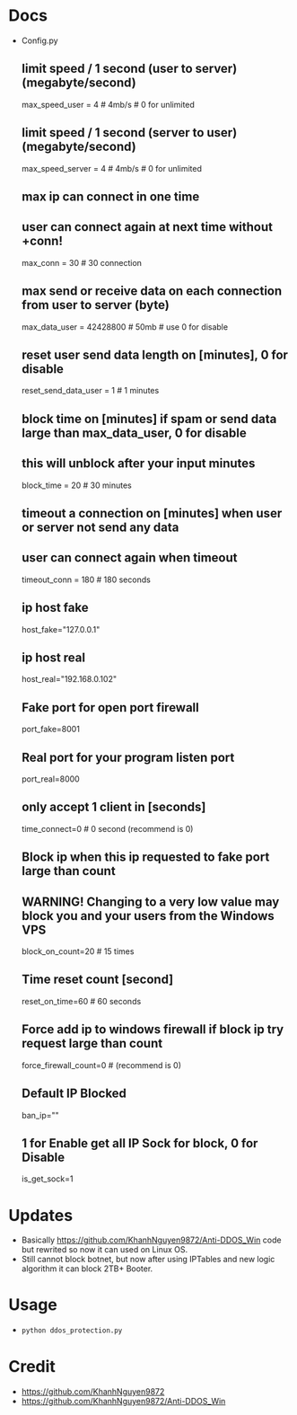 # Docs
- Config.py
  ## limit speed / 1 second (user to server) (megabyte/second)
  max_speed_user = 4   # 4mb/s   # 0 for unlimited
  
  ## limit speed / 1 second (server to user) (megabyte/second)
  max_speed_server = 4   # 4mb/s   # 0 for unlimited
  
  ## max ip can connect in one time
  ## user can connect again at next time without +conn!
  max_conn = 30  # 30 connection
  
  ## max send or receive data on each connection from user to server (byte)
  max_data_user = 42428800  # 50mb        # use 0 for disable
  
  ## reset user send data length on [minutes], 0 for disable
  reset_send_data_user = 1  # 1 minutes
  
  ## block time on [minutes] if spam or send data large than max_data_user, 0 for disable
  ## this will unblock after your input minutes
  block_time = 20  # 30 minutes
  
  ## timeout a connection on [minutes] when user or server not send any data
  ## user can connect again when timeout
  timeout_conn = 180  # 180 seconds
  
  ## ip host fake
  host_fake="127.0.0.1"
  
  ## ip host real
  host_real="192.168.0.102"
  
  ## Fake port for open port firewall
  port_fake=8001
  
  ## Real port for your program listen port
  port_real=8000
  
  ## only accept 1 client in [seconds]
  time_connect=0  # 0 second (recommend is 0)
  
  ## Block ip when this ip requested to fake port large than count
  ## WARNING! Changing to a very low value may block you and your users from the Windows VPS
  block_on_count=20  # 15 times
  
  ## Time reset count [second]
  reset_on_time=60  # 60 seconds
  
  ## Force add ip to windows firewall if block ip try request large than count
  force_firewall_count=0 # (recommend is 0)
  
  ## Default IP Blocked
  ban_ip=""
  
  ## 1 for Enable get all IP Sock for block, 0 for Disable
  is_get_sock=1

# Updates
  - Basically https://github.com/KhanhNguyen9872/Anti-DDOS_Win code but rewrited so now it can used on Linux OS.
  - Still cannot block botnet, but now after using IPTables and new logic algorithm it can block 2TB+ Booter.

# Usage
  - ```py
    python ddos_protection.py
    ```

# Credit
  - https://github.com/KhanhNguyen9872
  - https://github.com/KhanhNguyen9872/Anti-DDOS_Win
  
